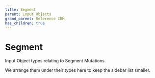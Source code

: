 ```yaml
---
title: Segment
parent: Input Objects
grand_parent: Reference CRM
has_children: true
---
```


# Segment

Input Object types relating to Segment Mutations.

We arrange them under their types here to keep the sidebar list smaller.

